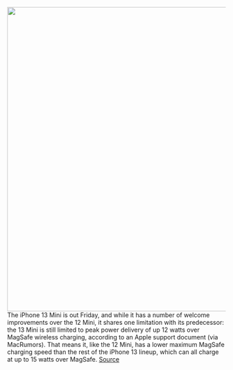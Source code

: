 <img src='https://cdn.vox-cdn.com/thumbor/NVzaWbDFwfqirP6WT0_SH5NwrGM=/0x0:2040x1360/1200x800/filters:focal(772x468:1098x794)/cdn.vox-cdn.com/uploads/chorus_image/image/69903719/vpavic_210918_4760_0703.0.jpg' width='700px' /><br/>
The iPhone 13 Mini is out Friday, and while it has a number of welcome improvements over the 12 Mini, it shares one limitation with its predecessor: the 13 Mini is still limited to peak power delivery of up 12 watts over MagSafe wireless charging, according to an Apple support document (via MacRumors). That means it, like the 12 Mini, has a lower maximum MagSafe charging speed than the rest of the iPhone 13 lineup, which can all charge at up to 15 watts over MagSafe.
<a href='https://www.theverge.com/2021/9/24/22691602/iphone-13-mini-slower-magsafe-charging-speeds-12w'> Source <a/>